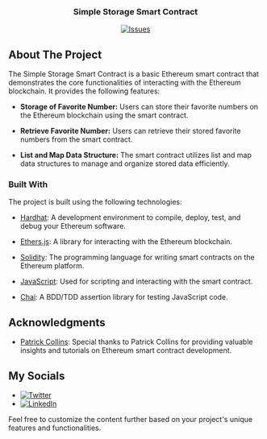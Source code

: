 <!-- PROJECT LOGO -->
<br />
<div align="center">
  
  <h3 align="center">Simple Storage Smart Contract</h3>

  <p align="center">
    <a href="https://github.com/Sanskar-khandelwal/Ether-HardHat-SimpleStorage-fcc/issues">
      <img src="https://img.shields.io/github/issues/Sanskar-khandelwal/Ether-HardHat-SimpleStorage-fcc?style=for-the-badge" alt="Issues">
    </a>
  </p>
 
</div>

<!-- ABOUT THE PROJECT -->
## About The Project

The Simple Storage Smart Contract is a basic Ethereum smart contract that demonstrates the core functionalities of interacting with the Ethereum blockchain. It provides the following features:

- **Storage of Favorite Number:** Users can store their favorite numbers on the Ethereum blockchain using the smart contract.

- **Retrieve Favorite Number:** Users can retrieve their stored favorite numbers from the smart contract.

- **List and Map Data Structure:** The smart contract utilizes list and map data structures to manage and organize stored data efficiently.

### Built With

The project is built using the following technologies:

* [Hardhat](https://hardhat.org/): A development environment to compile, deploy, test, and debug your Ethereum software.

* [Ethers.js](https://docs.ethers.io/v5/): A library for interacting with the Ethereum blockchain.

* [Solidity](https://docs.soliditylang.org/en/v0.8.19/): The programming language for writing smart contracts on the Ethereum platform.

* [JavaScript](https://developer.mozilla.org/en-US/docs/Web/JavaScript): Used for scripting and interacting with the smart contract.

* [Chai](https://www.chaijs.com/): A BDD/TDD assertion library for testing JavaScript code.

<!-- ACKNOWLEDGMENTS -->
## Acknowledgments

* [Patrick Collins](https://www.youtube.com/c/patrickcollins): Special thanks to Patrick Collins for providing valuable insights and tutorials on Ethereum smart contract development.

## My Socials

* [![Twitter](https://img.shields.io/twitter/follow/sanskartweets?style=social)](https://twitter.com/sanskartweets)
* [![LinkedIn](https://img.shields.io/badge/LinkedIn-Connect-blue)](https://linkedin.com/in/sanskar-khandelwal)

Feel free to customize the content further based on your project's unique features and functionalities.
